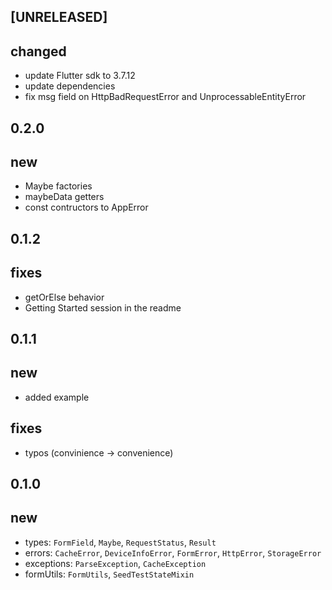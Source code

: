 ## [UNRELEASED]

## changed

- update Flutter sdk to 3.7.12
- update dependencies
- fix msg field on HttpBadRequestError and UnprocessableEntityError

## 0.2.0

## new

- Maybe factories
- maybeData getters
- const contructors to AppError

## 0.1.2

## fixes

- getOrElse behavior
- Getting Started session in the readme

## 0.1.1

## new

- added example

## fixes

- typos (convinience -> convenience)

## 0.1.0

## new

- types: `FormField`, `Maybe`, `RequestStatus`, `Result`
- errors: `CacheError`, `DeviceInfoError`, `FormError`, `HttpError`, `StorageError`
- exceptions: `ParseException`, `CacheException`
- formUtils: `FormUtils`, `SeedTestStateMixin`
